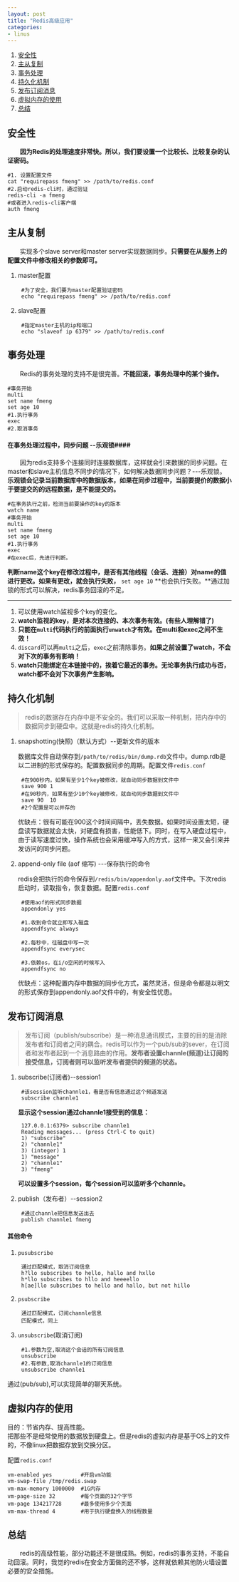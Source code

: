 ```yaml
---
layout: post
title: "Redis高级应用"
categories:
- linus
---
```

1. <a href="#self">安全性</a>
2. <a href="#copy">主从复制</a>
3. <a href="#even">事务处理</a>
4. <a href="#sync">持久化机制</a>
5. <a href="sub">发布订阅消息</a>
6. <a href="vm">虚拟内存的使用</a>
7. <a href="sumup">总结</a>

<a name="self"></a>
## 安全性 ##
&emsp;&emsp;**因为Redis的处理速度非常快。所以，我们要设置一个比较长、比较复杂的认证密码。**

	#1. 设置配置文件
	cat "requirepass fmeng" >> /path/to/redis.conf
	#2.启动redis-cli时，通过验证
	redis-cli -a fmeng
	#或者进入redis-cli客户端
	auth fmeng

<a name="copy"></a>
## 主从复制 ##

&emsp;&emsp;实现多个slave server和master server实现数据同步。**只需要在从服务上的配置文件中修改相关的参数即可。**
	
1. master配置
		
		#为了安全，我们要为master配置验证密码
		echo "requirepass fmeng" >> /path/to/redis.conf
2. slave配置

		#指定master主机的ip和端口
		echo "slaveof ip 6379" >> /path/to/redis.conf

<a name="event"></a>
## 事务处理 ##
&emsp;&emsp;Redis的事务处理的支持不是很完善。**不能回滚，事务处理中的某个操作。**

	#事务开始
	multi
	set name fmeng
	set age 10
	#1.执行事务
	exec
	#2.取消事务

#### 在事务处理过程中，同步问题 --乐观锁####
&emsp;&emsp;因为redis支持多个连接同时连接数据库，这样就会引来数据的同步问题。在master和slave主机信息不同步的情况下，如何解决数据同步问题？---乐观锁。
**乐观锁会记录当前数据库中的数据版本，如果在同步过程中，当前要提价的数据小于要提交的的远程数据，是不能提交的。**

	#在事务执行之前，检测当前要操作的key的版本
	watch name
	#事务开始
	multi
	set name fmeng
	set age 10
	#1.执行事务
	exec
	#在exec后，先进行判断。
**判断name这个key在修改过程中，是否有其他线程（会话、连接）对name的值进行更改。如果有更改，就会执行失败，**  `set age 10`  **也会执行失败。**通过加锁的形式可以解决，redis事务回滚的不足。

----

1. 可以使用watch监视多个key的变化。
2. **watch监视的key，是对本次连接的、本次事务有效。(有些人理解错了)**
3. **只能在`multi`代码执行的前面执行`unwatch`才有效。在multi和exec之间不生效！**
4. `discard`可以再`multi`之后，`exec`之前清除事务。**如果之前设置了watch，不会对下次的事务有影响！**
5. **watch只能绑定在本链接中的，挨着它最近的事务。无论事务执行成功与否，watch都不会对下次事务产生影响。**

<a name="sync"></a>
## 持久化机制 ##
>redis的数据存在内存中是不安全的。我们可以采取一种机制，把内存中的数据同步到硬盘中。这就是redis的持久化机制。

1. snapshotting(快照)（默认方式）--更新文件的版本

	数据库文件自动保存到`/path/to/redis/bin/dump.rdb`文件中。dump.rdb是以二进制的形式保存的。配置数据同步的周期。配置文件`redis.conf`<br/>

		#在900秒内，如果有至少1个key被修改，就自动同步数据到文件中
		save 900 1
		#在90秒内，如果有至少10个key被修改，就自动同步数据到文件中
		save 90  10
		#2个配置是可以并存的
	优缺点：很有可能在900这个时间间隔中，丢失数据。如果时间设置太短，硬盘读写数据就会太快，对硬盘有损害，性能低下。同时，在写入硬盘过程中，由于读写速度过快，操作系统也会采用缓冲写入的方式，这样一来又会引来并发访问的同步问题。
2. append-only file (aof 缩写) ---保存执行的命令
	
	redis会把执行的命令保存到`/redis/bin/appendonly.aof`文件中。下次redis启动时，读取指令，恢复数据。配置`redis.conf`
		
		#使用aof的形式同步数据
		appendonly yes

		#1.收到命令就立即写入磁盘
		appendfsync always

		#2.每秒中，往磁盘中写一次
		appendfsync everysec

		#3.依赖os，在i/o空闲的时候写入
		appendfsync no
	
	优缺点：这种配置内存中数据的同步化方式，虽然灵活，但是命令都是以明文的形式保存到appendonly.aof文件中的，有安全性忧患。
<a name="sub"></a>
## 发布订阅消息 ##
>发布订阅（publish/subscribe）是一种消息通讯模式，主要的目的是消除发布者和订阅者之间的耦合。redis可以作为一个pub/sub的sever，在订阅者和发布者起到一个消息路由的作用。**发布者设置channle(频道)让订阅的接受信息，订阅者则可以监听发布者提供的频道的状态。**

1. subscribe(订阅者)--session1
		
		#该session监听channle1，看是否有信息通过这个频道发送
		subscribe channle1

	**显示这个session通过channle1接受到的信息：**

		127.0.0.1:6379> subscribe channle1
		Reading messages... (press Ctrl-C to quit)
		1) "subscribe"
		2) "channle1"
		3) (integer) 1
		1) "message"
		2) "channle1"
		3) "fmeng"
	**可以设置多个session，每个session可以监听多个channle。**
2. publish（发布者）--session2
		
		#通过channle把信息发送出去
		publish channle1 fmeng

#### 其他命令 ####

1. `pusubscribe`

		通过匹配模式，取消订阅信息
		h?llo subscribes to hello, hallo and hxllo
		h*llo subscribes to hllo and heeeello
		h[ae]llo subscribes to hello and hallo, but not hillo
2. `psubscribe`

		通过匹配模式，订阅channle信息
		匹配模式，同上
3. `unsubscribe`(取消订阅)

		#1.参数为空,取消这个会话的所有订阅信息
		unsubscribe 
		#2.有参数,取消channle1的订阅信息
		unsubscribe channle1

通过(pub/sub),可以实现简单的聊天系统。
<a name="vm"></a>
## 虚拟内存的使用 ##

目的：节省内存、提高性能。<br/>
把那些不是经常使用的数据放到硬盘上。但是redis的虚拟内存是基于OS上的文件的，不像linux把数据存放到交换分区。

配置`redis.conf`

	vm-enabled yes         #开启vm功能
	vm-swap-file /tmp/redis.swap
	vm-max-memory 1000000  #1G内存
	vm-page-size 32        #每个页面的32个字节
	vm-page 134217728      #最多使用多少个页面
	vm-max-thread 4        #用于执行硬盘换入的线程数量


<a name="sumup"></a>
## 总结 ##

&emsp;&emsp;redis的高级性能，部分功能还不是很成熟。例如，redis的事务支持，不能自动回滚。同时，我觉的redis在安全方面做的还不够，这样就依赖其他防火墙设置必要的安全措施。


